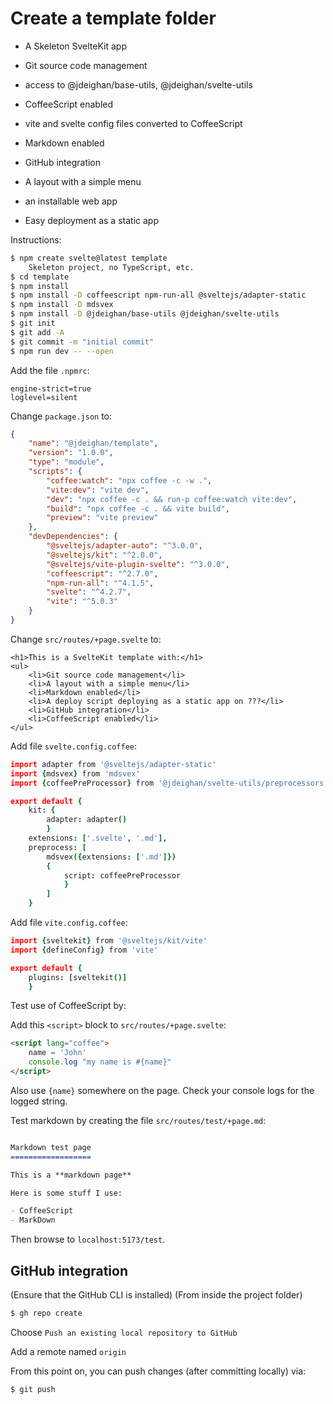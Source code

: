 Create a template folder
========================

- A Skeleton SvelteKit app
- Git source code management
- access to @jdeighan/base-utils, @jdeighan/svelte-utils
- CoffeeScript enabled
- vite and svelte config files converted to CoffeeScript
- Markdown enabled
- GitHub integration

- A layout with a simple menu
- an installable web app
- Easy deployment as a static app


Instructions:

```bash
$ npm create svelte@latest template
	Skeleton project, no TypeScript, etc.
$ cd template
$ npm install
$ npm install -D coffeescript npm-run-all @sveltejs/adapter-static
$ npm install -D mdsvex
$ npm install -D @jdeighan/base-utils @jdeighan/svelte-utils
$ git init
$ git add -A
$ git commit -m "initial commit"
$ npm run dev -- --open
```

Add the file `.npmrc`:

```text
engine-strict=true
loglevel=silent
```

Change `package.json` to:

```json
{
	"name": "@jdeighan/template",
	"version": "1.0.0",
	"type": "module",
	"scripts": {
		"coffee:watch": "npx coffee -c -w .",
		"vite:dev": "vite dev",
		"dev": "npx coffee -c . && run-p coffee:watch vite:dev",
		"build": "npx coffee -c . && vite build",
		"preview": "vite preview"
	},
	"devDependencies": {
		"@sveltejs/adapter-auto": "^3.0.0",
		"@sveltejs/kit": "^2.0.0",
		"@sveltejs/vite-plugin-svelte": "^3.0.0",
		"coffeescript": "^2.7.0",
		"npm-run-all": "^4.1.5",
		"svelte": "^4.2.7",
		"vite": "^5.0.3"
	}
}
```

Change `src/routes/+page.svelte` to:

```svelte
<h1>This is a SvelteKit template with:</h1>
<ul>
	<li>Git source code management</li>
	<li>A layout with a simple menu</li>
	<li>Markdown enabled</li>
	<li>A deploy script deploying as a static app on ???</li>
	<li>GitHub integration</li>
	<li>CoffeeScript enabled</li>
</ul>
```

Add file `svelte.config.coffee`:

```coffee
import adapter from '@sveltejs/adapter-static'
import {mdsvex} from 'mdsvex'
import {coffeePreProcessor} from '@jdeighan/svelte-utils/preprocessors'

export default {
	kit: {
		adapter: adapter()
		}
	extensions: ['.svelte', '.md'],
	preprocess: [
		mdsvex({extensions: ['.md']})
		{
			script: coffeePreProcessor
			}
		]
	}
```

Add file `vite.config.coffee`:

```coffee
import {sveltekit} from '@sveltejs/kit/vite'
import {defineConfig} from 'vite'

export default {
	plugins: [sveltekit()]
	}
```

Test use of CoffeeScript by:

Add this `<script>` block to `src/routes/+page.svelte`:

```html
<script lang="coffee">
	name = 'John'
	console.log "my name is #{name}"
</script>
```

Also use `{name}` somewhere on the page. Check your
console logs for the logged string.

Test markdown by creating the file `src/routes/test/+page.md`:

```md

Markdown test page
==================

This is a **markdown page**

Here is some stuff I use:

- CoffeeScript
- MarkDown
```

Then browse to `localhost:5173/test`.

GitHub integration
------------------

(Ensure that the GitHub CLI is installed)
(From inside the project folder)

```bash
$ gh repo create
```
Choose `Push an existing local repository to GitHub`

Add a remote named `origin`

From this point on, you can push changes (after
committing locally) via:

```bash
$ git push
```


